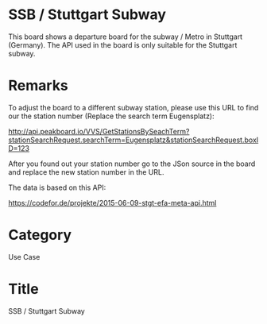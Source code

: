 # SSB / Stuttgart Subway
This board shows a departure board for the subway / Metro in Stuttgart (Germany). The API used in the board is only suitable for the Stuttgart subway.

# Remarks
To adjust the board to a different subway station, please use this URL to find our the station number (Replace the search term Eugensplatz):

http://api.peakboard.io/VVS/GetStationsBySeachTerm?stationSearchRequest.searchTerm=Eugensplatz&stationSearchRequest.boxID=123

After you found out your station number go to the JSon source in the board and replace the new station number in the URL.

The data is based on this API:

https://codefor.de/projekte/2015-06-09-stgt-efa-meta-api.html

# Category
Use Case

# Title
SSB / Stuttgart Subway